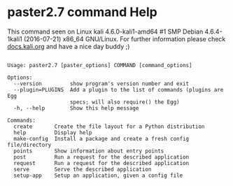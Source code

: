 # paster2.7 command Help
 
 This command seen on Linux kali 4.6.0-kali1-amd64 #1 SMP Debian 4.6.4-1kali1 (2016-07-21) x86_64 GNU/Linux. For further information please check [docs.kali.org](docs.kali.org) and have a nice day buddy ;) 

~~~

Usage: paster2.7 [paster_options] COMMAND [command_options]

Options:
  --version         show program's version number and exit
  --plugin=PLUGINS  Add a plugin to the list of commands (plugins are Egg
                    specs; will also require() the Egg)
  -h, --help        Show this help message

Commands:
  create       Create the file layout for a Python distribution
  help         Display help
  make-config  Install a package and create a fresh config file/directory
  points       Show information about entry points
  post         Run a request for the described application
  request      Run a request for the described application
  serve        Serve the described application
  setup-app    Setup an application, given a config file


~~~
